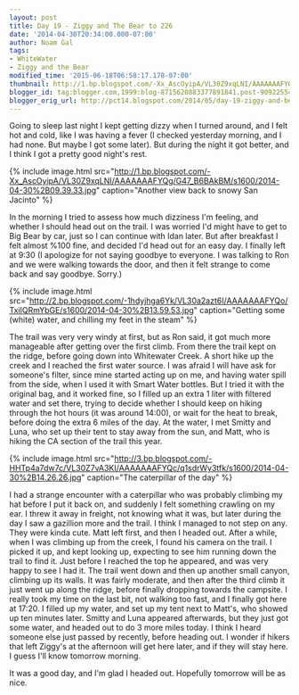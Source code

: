 ```yaml
---
layout: post
title: Day 19 - Ziggy and The Bear to 226
date: '2014-04-30T20:34:00.000-07:00'
author: Noam Gal
tags:
- WhiteWater
- Ziggy and the Bear
modified_time: '2015-06-18T06:58:17.178-07:00'
thumbnail: http://1.bp.blogspot.com/-Xx_AscOyipA/VL30Z9xqLNI/AAAAAAAFYQg/G47_B6BAkBM/s72-c/2014-04-30%2B09.39.33.jpg
blogger_id: tag:blogger.com,1999:blog-8715620883377891841.post-9092255402690156420
blogger_orig_url: http://pct14.blogspot.com/2014/05/day-19-ziggy-and-bear-to-226.html
---
```

Going to sleep last night I kept getting dizzy when I turned around, and I felt hot and cold, like I was having a fever (I checked yesterday morning, and I had none. But maybe I got some later). But during the night it got better, and I think I got a pretty good night's rest.

{% include image.html src="http://1.bp.blogspot.com/-Xx_AscOyipA/VL30Z9xqLNI/AAAAAAAFYQg/G47_B6BAkBM/s1600/2014-04-30%2B09.39.33.jpg" caption="Another view back to snowy San Jacinto" %}

In the morning I tried to assess how much dizziness I'm feeling, and whether I should head out on the trail. I was worried I'd might have to get to Big Bear by car, just so I can continue with Idan later. But after breakfast I felt almost %100 fine, and decided I'd head out for an easy day. I finally left at 9:30 (I apologize for not saying goodbye to everyone. I was talking to Ron and we were walking towards the door, and then it felt strange to come back and say goodbye. Sorry.)

{% include image.html src="http://2.bp.blogspot.com/-1hdyjhga6Yk/VL30a2azt6I/AAAAAAAFYQo/TxiIQRmYbGE/s1600/2014-04-30%2B13.59.53.jpg" caption="Getting some (white) water, and chilling my feet in the steam" %}

The trail was very very windy at first, but as Ron said, it got much more manageable after getting over the first climb. From there the trail kept on the ridge, before going down into Whitewater Creek. A short hike up the creek and I reached the first water source. I was afraid I will have ask for someone's filter, since mine started acting up on me, and having water spill from the side, when I used it with Smart Water bottles. But I tried it with the original bag, and it worked fine, so I filled up an extra 1 liter with filtered water and set there, trying to decide whether I should keep on hiking through the hot hours (it was around 14:00), or wait for the heat to break, before doing the extra 6 miles of the day. At the water, I met Smitty and Luna, who set up their tent to stay away from the sun, and Matt, who is hiking the CA section of the trail this year.

{% include image.html src="http://3.bp.blogspot.com/-HHTp4a7dw7c/VL30Z7vA3KI/AAAAAAAFYQc/q1sdrWy3tfk/s1600/2014-04-30%2B14.26.26.jpg" caption="The caterpillar of the day" %}

I had a strange encounter with a caterpillar who was probably climbing my hat before I put it back on, and suddenly I felt something crawling on my ear. I threw it away in freight, not knowing what it was, but later during the day I saw a gazillion more and the trail. I think I managed to not step on any. They were kinda cute. Matt left first, and then I headed out. After a while, when I was climbing up from the creek, I found his camera on the trail. I picked it up, and kept looking up, expecting to see him running down the trail to find it. Just before I reached the top he appeared, and was very happy to see I had it. The trail went down and then up another small canyon, climbing up its walls. It was fairly moderate, and then after the third climb it just went up along the ridge, before finally dropping towards the campsite. I really took my time on the last bit, not walking too fast, and I finally got here at 17:20. I filled up my water, and set up my tent next to Matt's, who showed up ten minutes later. Smitty and Luna appeared afterwards, but they just got some water, and headed out to do 3 more miles today. I think I heard someone else just passed by recently, before heading out. I wonder if hikers that left Ziggy's at the afternoon will get here later, and if they will stay here. I guess I'll know tomorrow morning.

It was a good day, and I'm glad I headed out. Hopefully tomorrow will be as nice.
